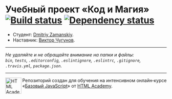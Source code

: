 # Учебный проект «Код и Магия» [![Build status][travis-image]][travis-url] [![Dependency status][dependency-image]][dependency-url]

* Студент: [Dmitriy Zamanskiy](https://up.htmlacademy.ru/javascript/8/user/55283).
* Наставник: [Виктор Чугунов](https://htmlacademy.ru/profile/id340941).

---

_Не удаляйте и не обращайте внимание на папки и файлы:_<br>
_`bin`, `tests`, `.editorconfig`, `.eslintignore`, `.eslintrc`, `.gitignore`, `.travis.yml`, `package.json`._

---

<a href="https://htmlacademy.ru/intensive/javascript"><img align="left" width="50" height="50" title="HTML Academy" src="https://up.htmlacademy.ru/static/img/intensive/javascript/logo-for-github.svg"></a>

Репозиторий создан для обучения на интенсивном онлайн‑курсе «[Базовый JavaScript](https://htmlacademy.ru/intensive/javascript)» от [HTML Academy](https://htmlacademy.ru).

[travis-image]: https://travis-ci.org/htmlacademy-javascript/55283-code-and-magick.svg?branch=master
[travis-url]: https://travis-ci.org/htmlacademy-javascript/55283-code-and-magick
[dependency-image]: https://david-dm.org/htmlacademy-javascript/55283-code-and-magick.svg?style=flat-square
[dependency-url]: https://david-dm.org/htmlacademy-javascript/55283-code-and-magick
